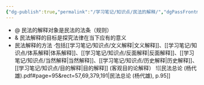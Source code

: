 ```yaml
---
{"dg-publish":true,"permalink":"/学习笔记/知识点/民法的解释/","dgPassFrontmatter":true,"noteIcon":""}
---
```


- @ 民法的解释对象是民法的法条（规则）
- & 民法解释的目标是探究法律在当下应有的意义
- 民法解释的方法
·包括[[学习笔记/知识点/文义解释\|文义解释]]、[[学习笔记/知识点/体系解释\|体系解释]]、[[学习笔记/知识点/反面解释\|反面解释]]、[[学习笔记/知识点/当然解释\|当然解释]]、[[学习笔记/知识点/历史解释\|历史解释]]、[[学习笔记/知识点/目的解释\|目的解释]] (客观目的论解释）
![[民法总论 (杨代雄).pdf#page=95&rect=57,69,379,191|民法总论 (杨代雄), p.95]]

